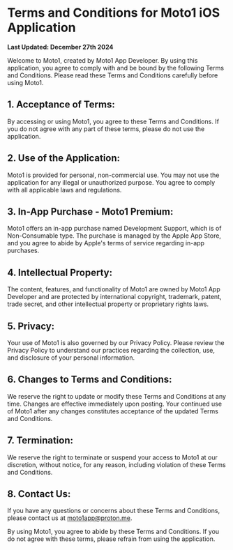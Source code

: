 # Terms and Conditions for Moto1 iOS Application

**Last Updated: December 27th 2024**

Welcome to Moto1, created by Moto1 App Developer. By using this application, you agree to comply with and be bound by the following Terms and Conditions. Please read these Terms and Conditions carefully before using Moto1.

## 1. Acceptance of Terms:
By accessing or using Moto1, you agree to these Terms and Conditions. If you do not agree with any part of these terms, please do not use the application.

## 2. Use of the Application:
Moto1 is provided for personal, non-commercial use. You may not use the application for any illegal or unauthorized purpose. You agree to comply with all applicable laws and regulations.

## 3. In-App Purchase - Moto1 Premium:
Moto1 offers an in-app purchase named Development Support, which is of Non-Consumable type. The purchase is managed by the Apple App Store, and you agree to abide by Apple's terms of service regarding in-app purchases.

## 4. Intellectual Property:
The content, features, and functionality of Moto1 are owned by Moto1 App Developer and are protected by international copyright, trademark, patent, trade secret, and other intellectual property or proprietary rights laws.

## 5. Privacy:
Your use of Moto1 is also governed by our Privacy Policy. Please review the Privacy Policy to understand our practices regarding the collection, use, and disclosure of your personal information.

## 6. Changes to Terms and Conditions:
We reserve the right to update or modify these Terms and Conditions at any time. Changes are effective immediately upon posting. Your continued use of Moto1 after any changes constitutes acceptance of the updated Terms and Conditions.

## 7. Termination:
We reserve the right to terminate or suspend your access to Moto1 at our discretion, without notice, for any reason, including violation of these Terms and Conditions.

## 8. Contact Us:
If you have any questions or concerns about these Terms and Conditions, please contact us at [moto1app@proton.me](mailto:moto1app@proton.me).

By using Moto1, you agree to abide by these Terms and Conditions. If you do not agree with these terms, please refrain from using the application.
